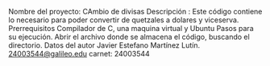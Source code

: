 Nombre del proyecto: CAmbio de divisas
Descripción : Este código contiene lo necesario para poder convertir de quetzales a dolares y viceserva.
Prerrequisitos Compilador de C, una maquina virtual y Ubuntu
Pasos para su ejecución. Abrir el archivo donde se almacena el código, buscando el directorio.
Datos del autor Javier Estefano Martínez Lutín. 24003544@galileo.edu carnet: 24003544
